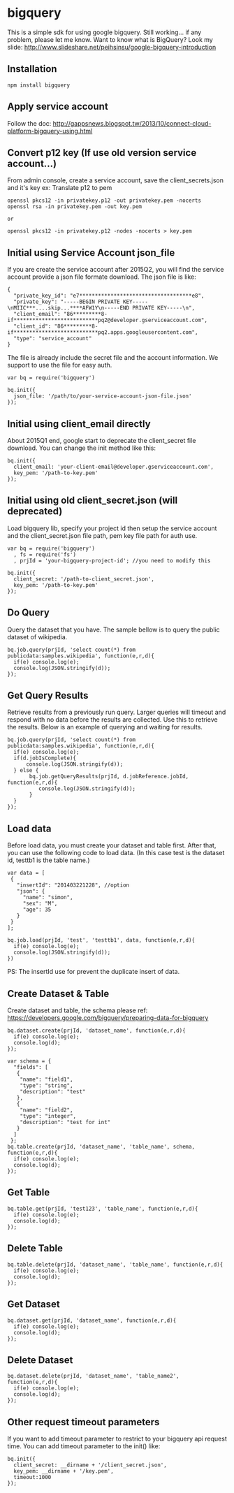 # bigquery

This is a simple sdk for using google bigquery. Still working... if any problem, please let me know.
Want to know what is BigQuery? Look my slide: http://www.slideshare.net/peihsinsu/google-bigquery-introduction

## Installation

```
npm install bigquery
```

## Apply service account 

Follow the doc: http://gappsnews.blogspot.tw/2013/10/connect-cloud-platform-bigquery-using.html

## Convert p12 key (If use old version service account...)
From admin console, create a service account, save the client_secrets.json and it's key
ex: Translate p12 to pem
```
openssl pkcs12 -in privatekey.p12 -out privatekey.pem -nocerts
openssl rsa -in privatekey.pem -out key.pem

or

openssl pkcs12 -in privatekey.p12 -nodes -nocerts > key.pem
```

## Initial using Service Account json_file

If you are create the service account after 2015Q2, you will find the service account provide a json file formate download. The json file is like: 

```
{
  "private_key_id": "e7************************************e8",
  "private_key": "-----BEGIN PRIVATE KEY-----\nMIIC***....skip...****AFW1Y\n-----END PRIVATE KEY-----\n",
  "client_email": "86*********8-if***************************pq2@developer.gserviceaccount.com",
  "client_id": "86*********8-if***************************pq2.apps.googleusercontent.com",
  "type": "service_account"
}
```

The file is already include the secret file and the account information. We support to use the file for easy auth.

```
var bq = require('bigquery')

bq.init({
  json_file: '/path/to/your-service-account-json-file.json'
});
```

## Initial using client_email directly

About 2015Q1 end, google start to deprecate the client_secret file download. You can change the init method like this:

```
bq.init({
  client_email: 'your-client-email@developer.gserviceaccount.com',
  key_pem: '/path-to-key.pem'
});
```

## Initial using old client_secret.json (will deprecated)

Load bigquery lib, specify your project id then setup the service account and the client_secret.json file path, pem key file path for auth use.

```
var bq = require('bigquery')
  , fs = require('fs')
  , prjId = 'your-bigquery-project-id'; //you need to modify this

bq.init({
  client_secret: '/path-to-client_secret.json',
  key_pem: '/path-to-key.pem'
});
```


## Do Query

Query the dataset that you have. The sample bellow is to query the public dataset of wikipedia.

```
bq.job.query(prjId, 'select count(*) from publicdata:samples.wikipedia', function(e,r,d){
  if(e) console.log(e);
  console.log(JSON.stringify(d));
});
```

## Get Query Results

Retrieve results from a previously run query.  Larger queries will timeout and respond with no data before the results are collected.  Use this to retrieve the results.  Below is an example of querying and waiting for results.

```
bq.job.query(prjId, 'select count(*) from publicdata:samples.wikipedia', function(e,r,d){
  if(e) console.log(e);
  if(d.jobIsComplete){
      console.log(JSON.stringify(d));
  } else {
       bq.job.getQueryResults(prjId, d.jobReference.jobId, function(e,r,d){
          console.log(JSON.stringify(d));
       }
  }
});
```

## Load data

Before load data, you must create your dataset and table first. After that, you can use the following code to load data. (In this case test is the dataset id, testtb1 is the table name.)

```
var data = [
 {
   "insertId": "201403221228", //option
   "json": {
     "name": "simon",
     "sex": "M",
     "age": 35
   }
 }
];

bq.job.load(prjId, 'test', 'testtb1', data, function(e,r,d){
  if(e) console.log(e);
  console.log(JSON.stringify(d));
})
```
PS: The insertId use for prevent the duplicate insert of data.

## Create Dataset & Table

Create dataset and table, the schema please ref: https://developers.google.com/bigquery/preparing-data-for-bigquery

```
bq.dataset.create(prjId, 'dataset_name', function(e,r,d){
  if(e) console.log(e);
  console.log(d);
});

var schema = {
  "fields": [
   {
    "name": "field1",
    "type": "string",
    "description": "test"
   },
   {
    "name": "field2",
    "type": "integer",
    "description": "test for int"
   }
  ]
 };
bq.table.create(prjId, 'dataset_name', 'table_name', schema, function(e,r,d){
  if(e) console.log(e);
  console.log(d);
});
```

## Get Table

```
bq.table.get(prjId, 'test123', 'table_name', function(e,r,d){
  if(e) console.log(e);
  console.log(d);
});
```

## Delete Table

```
bq.table.delete(prjId, 'dataset_name', 'table_name', function(e,r,d){
  if(e) console.log(e);
  console.log(d);
});
```

## Get Dataset

```
bq.dataset.get(prjId, 'dataset_name', function(e,r,d){
  if(e) console.log(e);
  console.log(d);
});
```

## Delete Dataset

```
bq.dataset.delete(prjId, 'dataset_name', 'table_name2', function(e,r,d){
  if(e) console.log(e);
  console.log(d);
});
```

## Other request timeout parameters

If you want to add timeout parameter to restrict to your bigquery api request time. You can add timeout parameter to the init() like:

```
bq.init({
  client_secret: __dirname + '/client_secret.json',
  key_pem: __dirname + '/key.pem', 
  timeout:1000
}); 
```

